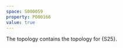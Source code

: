 ```yaml
---
space: S000059
property: P000166
value: true
---
```


The topology contains the topology for {S25}.
